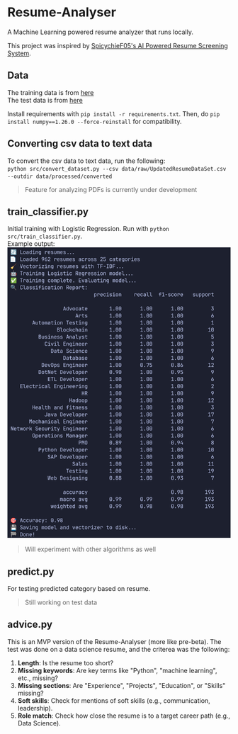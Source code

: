 # Resume-Analyser

A Machine Learning powered resume analyzer that runs locally.

This project was inspired by [SpicychieF05's AI Powered Resume Screening System](https://github.com/SpicychieF05/Ai-Resume-Screening-System).

## Data

The training data is from [here](https://www.kaggle.com/datasets/gauravduttakiit/resume-dataset?select=UpdatedResumeDataSet.csv)<br>
The test data is from [here](https://www.kaggle.com/datasets/snehaanbhawal/resume-dataset)

Install requirements with `pip install -r requirements.txt`. Then, do `pip install numpy==1.26.0 --force-reinstall` for compatibility. <br>

## Converting csv data to text data

To convert the csv data to text data, run the following: <br>
`python src/convert_dataset.py --csv data/raw/UpdatedResumeDataSet.csv --outdir data/processed/converted`<br>

> Feature for analyzing PDFs is currently under development

## train_classifier.py

Initial training with Logistic Regression. Run with `python src/train_classifier.py`. <br>
Example output: <br>
![./assets/Logistic_Regression_Test.png](./assets/Logistic_Regression_Test.png)

> Will experiment with other algorithms as well

## predict.py

For testing predicted category based on resume.

> Still working on test data

## advice.py

This is an MVP version of the Resume-Analyser (more like pre-beta). The test was done on a data science resume, and the criterea was the following:

1. **Length**: Is the resume too short?
2. **Missing keywords**: Are key terms like "Python", "machine learning", etc., missing?
3. **Missing sections**: Are "Experience", "Projects", "Education", or "Skills" missing?
4. **Soft skills**: Check for mentions of soft skills (e.g., communication, leadership).
5. **Role match**: Check how close the resume is to a target career path (e.g., Data Science).
